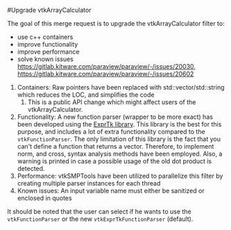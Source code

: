 #Upgrade vtkArrayCalculator

The goal of this merge request is to upgrade the vtkArrayCalculator filter to:
* use c++ containers
* improve functionality
* improve performance
* solve known issues https://gitlab.kitware.com/paraview/paraview/-/issues/20030, https://gitlab.kitware.com/paraview/paraview/-/issues/20602

1) Containers: Raw pointers have been replaced with std::vector/std::string which reduces the LOC, and simplifies the code
   1) This is a public API change which might affect users of the vtkArrayCalculator.
2) Functionality: A new function parser (wrapper to be more exact) has been developed using the [ExprTk library](https://github.com/ArashPartow/exprtk). This library is the best for this purpose, and includes a lot of extra functionality compared to the ``vtkFunctionParser``. The only limitation of this library is the fact that you can't define a function that returns a vector. Therefore, to implement norm, and cross, syntax analysis methods have been employed. Also, a warning is printed in case a possible usage of the old dot product is detected.
3) Performance: vtkSMPTools have been utilized to parallelize this filter by creating multiple parser instances for each thread
4) Known issues: An input variable name must either be sanitized or enclosed in quotes

It should be noted that the user can select if he wants to use the ``vtkFunctionParser`` or the new ``vtkExprTkFunctionParser`` (default).

